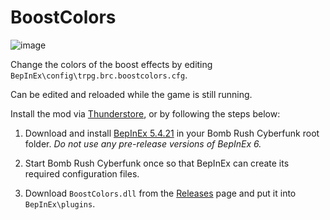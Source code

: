 # BoostColors

![image](https://github.com/TRPG0/BRC-BoostColors/assets/80716066/89387382-e11b-4c45-a24c-ead47ad07c64)

Change the colors of the boost effects by editing `BepInEx\config\trpg.brc.boostcolors.cfg`.

Can be edited and reloaded while the game is still running.

Install the mod via [Thunderstore](https://thunderstore.io/c/bomb-rush-cyberfunk/p/TRPG/BoostColors/), or by following the steps below:

1. Download and install [BepInEx 5.4.21](https://github.com/BepInEx/BepInEx/releases/tag/v5.4.21) in your Bomb Rush Cyberfunk root folder. *Do not use any pre-release versions of BepInEx 6.*

2. Start Bomb Rush Cyberfunk once so that BepInEx can create its required configuration files.

3. Download `BoostColors.dll` from the [Releases](https://github.com/TRPG0/BRC-BoostColors/releases) page and put it into `BepInEx\plugins`.
